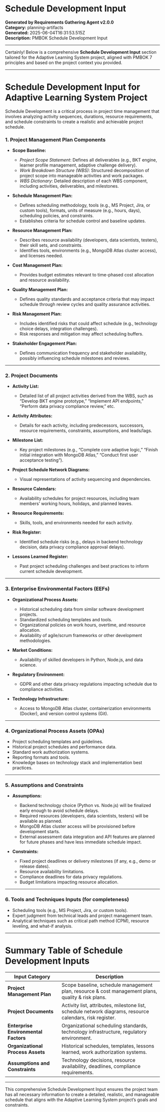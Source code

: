 # Schedule Development Input

**Generated by Requirements Gathering Agent v2.0.0**  
**Category:** planning-artifacts  
**Generated:** 2025-06-04T16:31:53.515Z  
**Description:** PMBOK Schedule Development Input

---

Certainly! Below is a comprehensive **Schedule Development Input** section tailored for the Adaptive Learning System project, aligned with PMBOK 7 principles and based on the project context you provided.

---

# Schedule Development Input for Adaptive Learning System Project

Schedule Development is a critical process in project time management that involves analyzing activity sequences, durations, resource requirements, and schedule constraints to create a realistic and achievable project schedule.

### 1. Project Management Plan Components

- **Scope Baseline:**
  - *Project Scope Statement*: Defines all deliverables (e.g., BKT engine, learner profile management, adaptive challenge delivery).
  - *Work Breakdown Structure (WBS)*: Structured decomposition of project scope into manageable activities and work packages.
  - *WBS Dictionary*: Detailed description of each WBS component, including activities, deliverables, and milestones.

- **Schedule Management Plan:**
  - Defines scheduling methodology, tools (e.g., MS Project, Jira, or custom tools), formats, units of measure (e.g., hours, days), scheduling policies, and constraints.
  - Establishes criteria for schedule control and baseline updates.

- **Resource Management Plan:**
  - Describes resource availability (developers, data scientists, testers), their skill sets, and constraints.
  - Identifies tools, environments (e.g., MongoDB Atlas cluster access), and licenses needed.

- **Cost Management Plan:**
  - Provides budget estimates relevant to time-phased cost allocation and resource availability.

- **Quality Management Plan:**
  - Defines quality standards and acceptance criteria that may impact schedule through review cycles and quality assurance activities.

- **Risk Management Plan:**
  - Includes identified risks that could affect schedule (e.g., technology choice delays, integration challenges).
  - Risk responses and mitigation may affect scheduling buffers.

- **Stakeholder Engagement Plan:**
  - Defines communication frequency and stakeholder availability, possibly influencing schedule milestones and reviews.

---

### 2. Project Documents

- **Activity List:**
  - Detailed list of all project activities derived from the WBS, such as “Develop BKT engine prototype,” “Implement API endpoints,” “Perform data privacy compliance review,” etc.

- **Activity Attributes:**
  - Details for each activity, including predecessors, successors, resource requirements, constraints, assumptions, and leads/lags.

- **Milestone List:**
  - Key project milestones (e.g., “Complete core adaptive logic,” “Finish initial integration with MongoDB Atlas,” “Conduct first user acceptance testing”).

- **Project Schedule Network Diagrams:**
  - Visual representations of activity sequencing and dependencies.

- **Resource Calendars:**
  - Availability schedules for project resources, including team members’ working hours, holidays, and planned leaves.

- **Resource Requirements:**
  - Skills, tools, and environments needed for each activity.

- **Risk Register:**
  - Identified schedule risks (e.g., delays in backend technology decision, data privacy compliance approval delays).

- **Lessons Learned Register:**
  - Past project scheduling challenges and best practices to inform current schedule development.

---

### 3. Enterprise Environmental Factors (EEFs)

- **Organizational Process Assets:**
  - Historical scheduling data from similar software development projects.
  - Standardized scheduling templates and tools.
  - Organizational policies on work hours, overtime, and resource allocation.
  - Availability of agile/scrum frameworks or other development methodologies.

- **Market Conditions:**
  - Availability of skilled developers in Python, Node.js, and data science.

- **Regulatory Environment:**
  - GDPR and other data privacy regulations impacting schedule due to compliance activities.

- **Technology Infrastructure:**
  - Access to MongoDB Atlas cluster, containerization environments (Docker), and version control systems (Git).

---

### 4. Organizational Process Assets (OPAs)

- Project scheduling templates and guidelines.
- Historical project schedules and performance data.
- Standard work authorization systems.
- Reporting formats and tools.
- Knowledge bases on technology stack and implementation best practices.

---

### 5. Assumptions and Constraints

- **Assumptions:**
  - Backend technology choice (Python vs. Node.js) will be finalized early enough to avoid schedule delays.
  - Required resources (developers, data scientists, testers) will be available as planned.
  - MongoDB Atlas cluster access will be provisioned before development starts.
  - External assessment data integration and API features are planned for future phases and have less immediate schedule impact.

- **Constraints:**
  - Fixed project deadlines or delivery milestones (if any, e.g., demo or release dates).
  - Resource availability limitations.
  - Compliance deadlines for data privacy regulations.
  - Budget limitations impacting resource allocation.

---

### 6. Tools and Techniques Inputs (for completeness)

- Scheduling tools (e.g., MS Project, Jira, or custom tools).
- Expert judgment from technical leads and project management team.
- Analytical techniques such as critical path method (CPM), resource leveling, and what-if analysis.

---

# Summary Table of Schedule Development Inputs

| Input Category                 | Description                                                                                             |
|-------------------------------|-----------------------------------------------------------------------------------------------------|
| **Project Management Plan**   | Scope baseline, schedule management plan, resource & cost management plans, quality & risk plans.     |
| **Project Documents**         | Activity list, attributes, milestone list, schedule network diagrams, resource calendars, risk register.|
| **Enterprise Environmental Factors** | Organizational scheduling standards, technology infrastructure, regulatory environment.                |
| **Organizational Process Assets** | Historical schedules, templates, lessons learned, work authorization systems.                         |
| **Assumptions and Constraints**| Technology decisions, resource availability, deadlines, compliance requirements.                      |

---

This comprehensive Schedule Development Input ensures the project team has all necessary information to create a detailed, realistic, and manageable schedule that aligns with the Adaptive Learning System project’s goals and constraints.